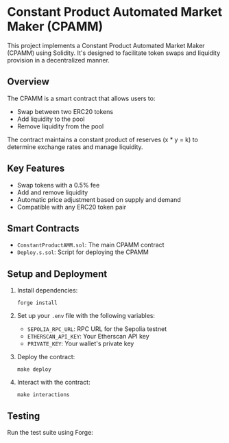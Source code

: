 # Constant Product Automated Market Maker (CPAMM)

This project implements a Constant Product Automated Market Maker (CPAMM) using Solidity. It's designed to facilitate token swaps and liquidity provision in a decentralized manner.

## Overview

The CPAMM is a smart contract that allows users to:
- Swap between two ERC20 tokens
- Add liquidity to the pool
- Remove liquidity from the pool

The contract maintains a constant product of reserves (x * y = k) to determine exchange rates and manage liquidity.

## Key Features

- Swap tokens with a 0.5% fee
- Add and remove liquidity
- Automatic price adjustment based on supply and demand
- Compatible with any ERC20 token pair

## Smart Contracts

- `ConstantProductAMM.sol`: The main CPAMM contract
- `Deploy.s.sol`: Script for deploying the CPAMM

## Setup and Deployment

1. Install dependencies:
   ```
   forge install
   ```

2. Set up your `.env` file with the following variables:
   - `SEPOLIA_RPC_URL`: RPC URL for the Sepolia testnet
   - `ETHERSCAN_API_KEY`: Your Etherscan API key
   - `PRIVATE_KEY`: Your wallet's private key

3. Deploy the contract:
   ```
   make deploy
   ```

4. Interact with the contract:
   ```
   make interactions
   ```

## Testing

Run the test suite using Forge:
